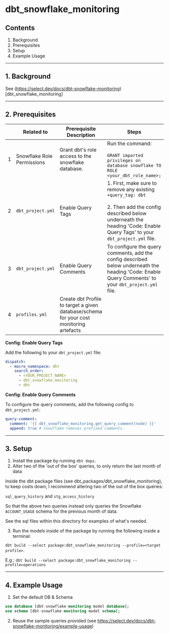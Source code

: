 # dbt_snowflake_monitoring

## Contents

1. Background
2. Prerequisites
3. Setup
4. Example Usage

---

## 1. Background

See (https://select.dev/docs/dbt-snowflake-monitoring)[dbt_snowflake_monitoring]

---

## 2. Prerequisites

|   | Related to                 | Prerequisite Description                                        | Steps |
| - | -------------------------- | ------------------------------------------------------------------------------- | ----- |
| 1 | Snowflake Role Permissions | Grant dbt's role access to the snowflake database. | Run the command:<br/><br/>`GRANT imported privileges on database snowflake TO ROLE <your_dbt_role_name>;` |
| 2 | `dbt_project.yml`          | Enable Query Tags              | 1. First, make sure to remove any existing `+query_tag: dbt`<br/><br/>2. Then add the config described below underneath the heading 'Code: Enable Query Tags' to your `dbt_project.yml` file. |
| 3 | `dbt_project.yml`          | Enable Query Comments          | To configure the query comments, add the config described below underneath the heading 'Code: Enable Query Comments' to your `dbt_project.yml` file. |
| 4 | `profiles.yml`          | Create dbt Profile to target a given database/schema for your cost monitoring artefacts          | <TODO> |

**Config: Enable Query Tags**

Add the following to your `dbt_project.yml` file:

```yaml
dispatch:
  - macro_namespace: dbt
    search_order:
      - <YOUR_PROJECT_NAME>
      - dbt_snowflake_monitoring
      - dbt
```

**Config: Enable Query Comments**

To configure the query comments, add the following config to `dbt_project.yml`:

```yaml
query-comment:
  comment: '{{ dbt_snowflake_monitoring.get_query_comment(node) }}'
  append: true # Snowflake removes prefixed comments.
```

---

## 3. Setup

1. Install the package by running `dbt deps`.
2. Alter two of the 'out of the box' queries, to only return the last month of data

Inside the dbt package files (see dbt_packages/dbt_snowflake_monitoring), to keep costs down, I recommend altering two of the out of the box queries:

`sql_query_history`
and `stg_access_history`

So that the above two queries instead only queries the Snowflake `ACCOUNT_USAGE` schema for the previous month of data.

See the sql files within this directory for examples of what's needed.

3. Run the models inside of the package by running the following inside a terminal:

`dbt build --select package:dbt_snowflake_monitoring --profile=<target profile>`.

E.g.: `dbt build --select package:dbt_snowflake_monitoring --profile=operations`

---

## 4. Example Usage

1. Set the default DB & Schema

```sql
use database [dbt-snowflake-monitoring model database];
use schema [dbt-snowflake-monitoring model schema];
```

2. Reuse the sample queries provided (see https://select.dev/docs/dbt-snowflake-monitoring/example-usage)
